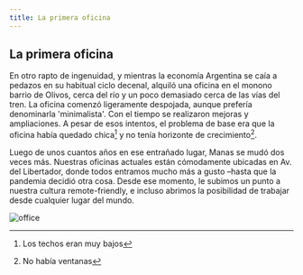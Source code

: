 ```yaml
---
title: La primera oficina
---
```

## La primera oficina

En otro rapto de ingenuidad, y mientras la economía Argentina se caía a pedazos en su habitual ciclo decenal, alquiló una oficina en el monono barrio de Olivos, cerca del río y un poco demasiado cerca de las vías del tren. La oficina comenzó ligeramente despojada, aunque prefería denominarla 'minimalista'. Con el tiempo se realizaron mejoras y ampliaciones. A pesar de esos intentos, el problema de base era que la oficina había quedado chica[^1] y no tenía horizonte de crecimiento[^2].

Luego de unos cuantos años en ese entrañado lugar, Manas se mudó dos veces más. Nuestras oficinas actuales están cómodamente ubicadas en Av. del Libertador, donde todos entramos mucho más a gusto –hasta que la pandemia decidió otra cosa. Desde ese momento, le subimos un punto a nuestra cultura remote-friendly, e incluso abrimos la posibilidad de trabajar desde cualquier lugar del mundo.


![office](/images/office.svg)

[^1]: Los techos eran muy bajos

[^2]: No había ventanas
